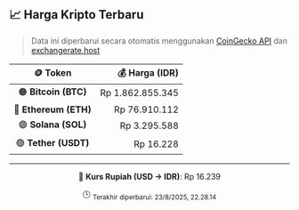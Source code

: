 

<!-- HARGA_KRIPTO -->
## 📈 Harga Kripto Terbaru

> Data ini diperbarui secara otomatis menggunakan [CoinGecko API](https://www.coingecko.com/) dan [exchangerate.host](https://exchangerate.host/)

<div align="center">

| 🪙 Token | 💰 Harga (IDR) |
|:------:|---------------:|
| 🟠 **Bitcoin (BTC)**   | Rp 1.862.855.345 |
| 🔵 **Ethereum (ETH)**  | Rp 76.910.112 |
| 🟣 **Solana (SOL)**    | Rp 3.295.588 |
| 🟢 **Tether (USDT)**   | Rp 16.228 |

---

💱 **Kurs Rupiah (USD → IDR)**: Rp 16.239

🕒 <sub>Terakhir diperbarui: 23/8/2025, 22.28.14</sub>

</div>
<!-- /HARGA_KRIPTO -->
